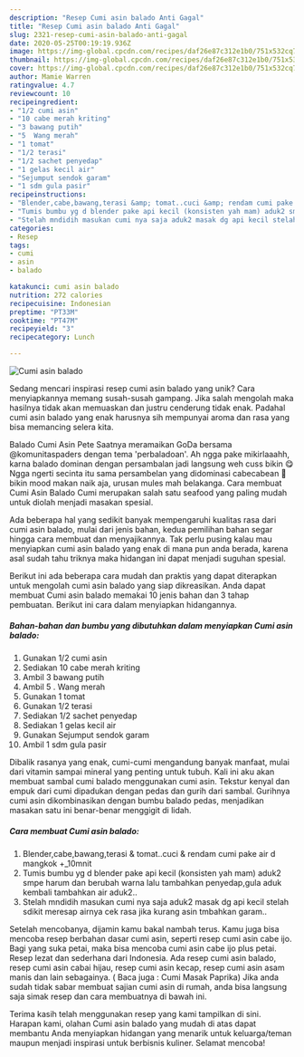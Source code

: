 ```yaml
---
description: "Resep Cumi asin balado Anti Gagal"
title: "Resep Cumi asin balado Anti Gagal"
slug: 2321-resep-cumi-asin-balado-anti-gagal
date: 2020-05-25T00:19:19.936Z
image: https://img-global.cpcdn.com/recipes/daf26e87c312e1b0/751x532cq70/cumi-asin-balado-foto-resep-utama.jpg
thumbnail: https://img-global.cpcdn.com/recipes/daf26e87c312e1b0/751x532cq70/cumi-asin-balado-foto-resep-utama.jpg
cover: https://img-global.cpcdn.com/recipes/daf26e87c312e1b0/751x532cq70/cumi-asin-balado-foto-resep-utama.jpg
author: Mamie Warren
ratingvalue: 4.7
reviewcount: 10
recipeingredient:
- "1/2 cumi asin"
- "10 cabe merah kriting"
- "3 bawang putih"
- "5  Wang merah"
- "1 tomat"
- "1/2 terasi"
- "1/2 sachet penyedap"
- "1 gelas kecil air"
- "Sejumput sendok garam"
- "1 sdm gula pasir"
recipeinstructions:
- "Blender,cabe,bawang,terasi &amp; tomat..cuci &amp; rendam cumi pake air d mangkok +_10mnit"
- "Tumis bumbu yg d blender pake api kecil (konsisten yah mam) aduk2 smpe harum dan berubah warna lalu tambahkan penyedap,gula aduk kembali tambahkan air aduk2.."
- "Stelah mndidih masukan cumi nya saja aduk2 masak dg api kecil stelah sdikit meresap airnya cek rasa jika kurang asin tmbahkan garam.."
categories:
- Resep
tags:
- cumi
- asin
- balado

katakunci: cumi asin balado 
nutrition: 272 calories
recipecuisine: Indonesian
preptime: "PT33M"
cooktime: "PT47M"
recipeyield: "3"
recipecategory: Lunch

---
```



![Cumi asin balado](https://img-global.cpcdn.com/recipes/daf26e87c312e1b0/751x532cq70/cumi-asin-balado-foto-resep-utama.jpg)

Sedang mencari inspirasi resep cumi asin balado yang unik? Cara menyiapkannya memang susah-susah gampang. Jika salah mengolah maka hasilnya tidak akan memuaskan dan justru cenderung tidak enak. Padahal cumi asin balado yang enak harusnya sih mempunyai aroma dan rasa yang bisa memancing selera kita.

Balado Cumi Asin Pete Saatnya meramaikan GoDa bersama @komunitaspaders dengan tema &#39;perbaladoan&#39;. Ah ngga pake mikirlaaahh, karna balado dominan dengan persambalan jadi langsung weh cuss bikin 😋 Ngga ngerti secinta itu sama persambelan yang didominasi cabecabean 🤭 bikin mood makan naik aja, urusan mules mah belakanga. Cara membuat Cumi Asin Balado Cumi merupakan salah satu seafood yang paling mudah untuk diolah menjadi masakan spesial.

Ada beberapa hal yang sedikit banyak mempengaruhi kualitas rasa dari cumi asin balado, mulai dari jenis bahan, kedua pemilihan bahan segar hingga cara membuat dan menyajikannya. Tak perlu pusing kalau mau menyiapkan cumi asin balado yang enak di mana pun anda berada, karena asal sudah tahu triknya maka hidangan ini dapat menjadi suguhan spesial.


Berikut ini ada beberapa cara mudah dan praktis yang dapat diterapkan untuk mengolah cumi asin balado yang siap dikreasikan. Anda dapat membuat Cumi asin balado memakai 10 jenis bahan dan 3 tahap pembuatan. Berikut ini cara dalam menyiapkan hidangannya.

<!--inarticleads1-->

##### Bahan-bahan dan bumbu yang dibutuhkan dalam menyiapkan Cumi asin balado:

1. Gunakan 1/2 cumi asin
1. Sediakan 10 cabe merah kriting
1. Ambil 3 bawang putih
1. Ambil 5 . Wang merah
1. Gunakan 1 tomat
1. Gunakan 1/2 terasi
1. Sediakan 1/2 sachet penyedap
1. Sediakan 1 gelas kecil air
1. Gunakan Sejumput sendok garam
1. Ambil 1 sdm gula pasir


Dibalik rasanya yang enak, cumi-cumi mengandung banyak manfaat, mulai dari vitamin sampai mineral yang penting untuk tubuh. Kali ini aku akan membuat sambal cumi balado menggunakan cumi asin. Tekstur kenyal dan empuk dari cumi dipadukan dengan pedas dan gurih dari sambal. Gurihnya cumi asin dikombinasikan dengan bumbu balado pedas, menjadikan masakan satu ini benar-benar menggigit di lidah. 

<!--inarticleads2-->

##### Cara membuat Cumi asin balado:

1. Blender,cabe,bawang,terasi &amp; tomat..cuci &amp; rendam cumi pake air d mangkok +_10mnit
1. Tumis bumbu yg d blender pake api kecil (konsisten yah mam) aduk2 smpe harum dan berubah warna lalu tambahkan penyedap,gula aduk kembali tambahkan air aduk2..
1. Stelah mndidih masukan cumi nya saja aduk2 masak dg api kecil stelah sdikit meresap airnya cek rasa jika kurang asin tmbahkan garam..


Setelah mencobanya, dijamin kamu bakal nambah terus. Kamu juga bisa mencoba resep berbahan dasar cumi asin, seperti resep cumi asin cabe ijo. Bagi yang suka petai, maka bisa mencoba cumi asin cabe ijo plus petai. Resep lezat dan sederhana dari Indonesia. Ada resep cumi asin balado, resep cumi asin cabai hijau, resep cumi asin kecap, resep cumi asin asam manis dan lain sebagainya. ( Baca juga : Cumi Masak Paprika) Jika anda sudah tidak sabar membuat sajian cumi asin di rumah, anda bisa langsung saja simak resep dan cara membuatnya di bawah ini. 

Terima kasih telah menggunakan resep yang kami tampilkan di sini. Harapan kami, olahan Cumi asin balado yang mudah di atas dapat membantu Anda menyiapkan hidangan yang menarik untuk keluarga/teman maupun menjadi inspirasi untuk berbisnis kuliner. Selamat mencoba!
